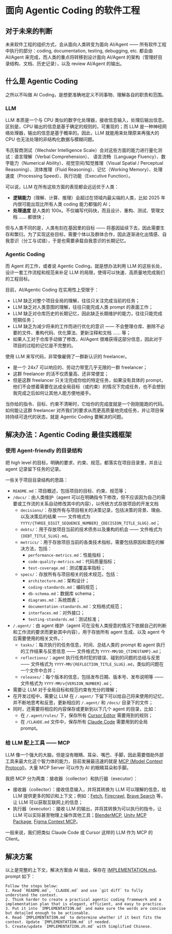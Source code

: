 # 面向 Agentic Coding 的软件工程

## 对于未来的判断

未来软件工程的组织方式，会从面向人类转变为面向 AI/Agent —— 所有软件工程中执行的部分：coding, documentation, testing, debugging, etc. 都会由 AI/Agent 来完成，而人类的重点将转移到设计面向 AI/Agent 的架构（管理好目录结构、文档、历史记录），以及 review AI/Agent 的输出。

## 什么是 Agentic Coding

之所以不叫做 AI Coding，是想更准确地定义不同事物、理解各自的职责和范围。

### LLM

LLM 本质是一个与 CPU 类似的数字化处理器，接收信息输入，处理后输出信息。区别是，CPU 输出的信息是基于确定的规则的，可重现的；而 LLM 是一种神经网络处理器，输出的信息是基于概率的。因此，LLM 就能用来处理原来再强大的 CPU 也无法处理的非结构化数据与模糊问题。

韦氏智商测试（Wechsler Intelligence Scale）会对这些方面的能力进行量化测试：语言理解（Verbal Comprehension）、 语言流畅（Language Fluency）、数字能力（Numerical Ability）、视觉空间/知觉推理（Visual Spatial / Perceptual Reasoning）、流体推理（Fluid Reasoning）、记忆（Working Memory）、处理速度（Processing Speed）、执行功能（Executive Function）。

可以说，LLM 在所有这些方面的表现都会远远优于人类：

- **逻辑能力**（理解、计算、推理）会超过在领域内最尖端的人类，比如 2025 年内很可能出现比所有人类 coding 能力都强的 AI；
- **处理速度** 是人类的 100x。不仅编写代码快，而且设计、重构、测试、管理文档 …… 都很快；

但与人类不同的是，人类有刻在基因里的目标 —— 将基因延续下去，因此需要生存和繁衍。为了实现这些目标，需要个体以及群体合作，因此逐渐进化出情感、自我意识（分工与试错），于是也需要承载自我意识的长期记忆。

### Agentic Coding

而 Agent 的工作，或者说 Agentic Coding，就是想办法利用 LLM 的这些长处，设计一套工作流程和规范来补足 LLM 的局限，使得可以快速、高质量地完成我们的工程目标。

目前，AI/Agentic Coding 在实用性上受限于：

- LLM 缺乏对整个项目全局的理解，往往只关注完成当前的任务；
- LLM 缺乏对人类意图的理解，往往只能完成人类 prompt 的表面工作；
- LLM 缺乏对仓库历史的长期记忆，因此缺乏长期维护的能力，往往只能完成短期任务；
- LLM 缺乏为减少将来的工作而进行优化的意识 —— 不会整理仓库、删除不必要的文件、重构代码、优化算法、更新注释和文档 …… 等；
- 如果人工对于仓库手动做了修改，AI/Agent 很难获得这部分信息，因此对于项目的过程的记忆是不完整的。

使用 LLM 来写代码，非常像雇佣了一群新认识的 freelancer。

- 是一个 24x7 可以响应的、劳动力带宽几乎无限的一群 freelancer；
- 这群 freelancer 的活不仅质量高、还非常便宜；
- 但是这群 freelancer 只关注完成你给的特定任务，如果没有具体的 prompt，他们不会想着需要在达成全局目标（或约束）的情况下完成任务，也不会想到我完成之后如何让其他人能方便地接手。

当你给的指令、目标、约束不清晰时，它给你的完成度就是一个刚刚能跑的代码。如何能让这群 freelancer 对齐我们的要求从而更高质量地完成任务，并让项目保持持续可迭代的状态，就是 Agentic Coding 要解决的问题。

## 解决办法：Agentic Coding 最佳实践框架

### 使用 Agent-friendly 的目录结构

把 high level 的目标，明确的要求、约束、规范，都落实在项目目录里，并且让 agent 记录留下任务的记录。

一些关于项目目录结构的思路：

- `README.md`：项目概述，包括项目的目标、约束、规范等；
- `/docs/`：由人类维护（agent 可以在明确指令下修改，但不应该因为自己的需要或工作流的关系自动修改其中的内容），以传统方式存放项目的开发文档
  - `decisions/`：存放所有与项目相关的决策记录，包括决策的背景、理由、以及决策后的结果 —— 文件格式为 `YYYY/{THREE_DIGIT_SEQUENCE_NUMBER}_{DECISION_TITLE_SLUG}.md`；
  - `debts/`：用于存放项目当前的技术债务以及重构的机会 —— 文件格式为 `{DEBT_TITLE_SLUG}.md`。
  - `metrics/`：用于存放项目当前的各类技术指标，需要包括原因和潜在的解决方法，包括：
    - `performance-metrics.md`：性能指标；
    - `code-quality-metrics.md`：代码质量指标；
    - `test-coverage.md`：测试覆盖率指标；
  - `specs/`：存放所有与项目相关的技术规范，包括：
    - `architecture.md`：架构设计；
    - `coding-standards.md`：编码规范；
    - `db-schema.md`：数据库 schema；
    - `diagrams.md`：系统图表；
    - `documentation-standards.md`：文档格式规范；
    - `interfaces.md`：对外接口；
    - `testing-standards.md`：测试标准；
- `/.agent/`：由 agent 维护（agent 可在没有人类授意的情况下依据自己的判断和工作流的要求而更新其中内容），用于存放所有 agent 生成、以及 agent 今后需要使用的相关文件。：
  - `tasks/`：每次执行的任务信息，时间、总结人类的 prompt 和 agent 执行的工作结果与反思信息 —— 文件格式为 `YYYY-MM/DD_{TIMESTAMP}.md`；
  - `reflections/`：agent 执行任务时犯的错误、碰到的问题的总结与反思 —— 文件格式为 `YYYY-MM/{REFLECTION_TITLE_SLUG}.md`，类似的问题在一个文件中合并；
  - `releases/`：每个版本的信息，包括发布日期、版本号、发布说明等 —— 文件格式为 `YYYY-MM/v{VERSION_NUMBER}.md`；
- 需要让 LLM 对于全局目标和规范约束有充分的理解；
- 在开发过程中，需要让 LLM 在 `/.agent/` 下留下可以给自己将来使用的记忆，并不断地思考和反思，更新相应的 `/.agent/` 和 `/docs/` 目录下的文件；
- 同时，还需要将相应的内容保存或更新到以下几个 agent 的目录，比如：
  - 在 `/.agent/rules/` 下，保存所有 [Cursor Editor](https://www.cursor.com/) 需要用到的规则；
  - 在 `/CLAUDE.md` 文件中，保存所有 [Claude Code](https://docs.anthropic.com/en/docs/agents-and-tools/claude-code/overview) 需要用到的全局 prompt。

### 给 LLM 配上工具 —— MCP

LLM 像一个强大的大脑，但是没有眼睛、耳朵、嘴巴、手脚，因此需要借助外部工具来最大化这个智力体的能力，目前发展最迅速的就是 [MCP (Model Context Protocol)](https://modelcontextprotocol.io/introduction)，大量 MCP Server 可以作为 AI 的眼睛耳朵和手脚。

我把 MCP 分为两类：接收器（collector）和执行器（executor）：

- 接收器（collector）：接收信息输入，并将其转换为 LLM 可以理解的信息，给 LLM 提供更多的知识和上下文；例如：[Fetch](https://github.com/modelcontextprotocol/servers/tree/main/src/fetch), [Firecrawl](https://github.com/mendableai/firecrawl-mcp-server), [Brave Search](https://github.com/modelcontextprotocol/servers/tree/main/src/brave-search) 等，让 LLM 可以获取互联网上的信息；
- 执行器（executor）：接收 LLM 的输出，并将其转换为可以执行的指令，让 LLM 可以实际甚至物理上操作其他工具；[BlenderMCP](https://github.com/ahujasid/blender-mcp), [Unity MCP Package](https://github.com/justinpbarnett/unity-mcp), [Figma Context MCP](https://github.com/GLips/Figma-Context-MCP)。

一般来说，我们把类似 Claude Code 或 Cursor 这样的 LLM 作为 MCP 的 Client。

## 解决方案

以上是完整的上下文，解决方案由 AI 输出，保存在 [IMPLEMENTATION.md](./IMPLEMENTATION.md)。prompt 如下：

```plaintext
Follow the steps below:
1. Read `README.md`, `CLAUDE.md` and use `git diff` to fully understand the context.
2. Think harder to create a practical agentic coding framework and a implementation plan that is elegant, efficient, and easy to practice.
3. Put it into `IMPLEMENTATION.md` and make sure the words are concise but detailed enough to be actionable.
4. Read `IMPLEMENTATION.md` to determine whether if it best fits the context. Update `IMPLEMENTATION.md` if needed.
5. Create/update `IMPLEMENTATION.zh.md` with Simplified Chinese.
```
